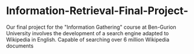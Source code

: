 # Information-Retrieval-Final-Project-
Our final project for the "Information Gathering" course at Ben-Gurion University involves the development of a search engine adapted to Wikipedia in English. Capable of searching over 6 million Wikipedia documents
